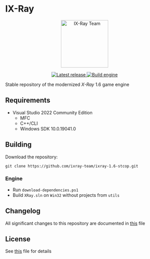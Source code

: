 # IX-Ray

<div align="center">
  <p>
    <a href="https://github.com/ixray-team">
      <img src="https://github.com/ixray-team/ixray/raw/default/logo.png" alt="IX-Ray Team" width="150" height="150" />
    </a>
  </p>

  <p>
    <a href="https://github.com/ixray-team/ixray-1.6-stcop/releases/tag/r0.4">
      <img src="https://img.shields.io/github/v/release/ixray-team/ixray-1.6-stcop?include_prereleases&label=Release" alt="Latest release" />
    </a>
    <a href="https://github.com/ixray-team/ixray-1.6-stcop/actions/workflows/build.yml">
      <img src="https://github.com/ixray-team/ixray-1.6-stcop/actions/workflows/build.yml/badge.svg" alt="Build engine" />
    </a>
  </p>
</div>

Stable repository of the modernized _X-Ray_ 1.6 game engine

## Requirements

- Visual Studio 2022 Community Edition
  - MFC
  - C++/CLI
  - Windows SDK 10.0.19041.0

## Building

Download the repository:

```console
git clone https://github.com/ixray-team/ixray-1.6-stcop.git
```

### Engine

- Run `download-dependencies.ps1`
- Build `XRay.sln` on `Win32` without projects from `utils`

## Changelog

All significant changes to this repository are documented in [this](CHANGELOG.md) file

## License

See [this](LICENSE.md) file for details
